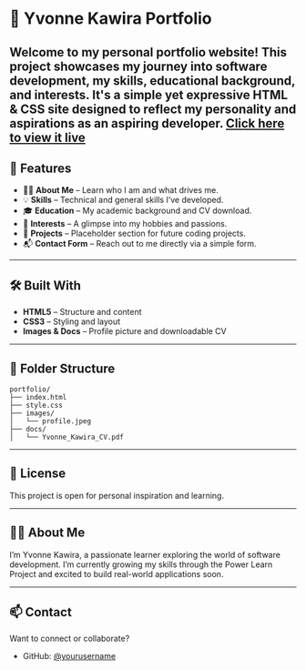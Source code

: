 # 🌟 Yvonne Kawira Portfolio

Welcome to my personal portfolio website! This project showcases my journey into software development, my skills, educational background, and interests. It's a simple yet expressive HTML & CSS site designed to reflect my personality and aspirations as an aspiring developer.
[Click here to view it live](https://github.com/yvira-2025/Yvonne-portfolio.git)
---

## 📌 Features

- 🧑‍💻 **About Me** – Learn who I am and what drives me.
- 💡 **Skills** – Technical and general skills I’ve developed.
- 🎓 **Education** – My academic background and CV download.
- 🎨 **Interests** – A glimpse into my hobbies and passions.
- 🚀 **Projects** – Placeholder section for future coding projects.
- 📬 **Contact Form** – Reach out to me directly via a simple form.

---

## 🛠️ Built With

- **HTML5** – Structure and content
- **CSS3** – Styling and layout
- **Images & Docs** – Profile picture and downloadable CV

---

## 📁 Folder Structure

```
portfolio/
├── index.html
├── style.css
├── images/
│   └── profile.jpeg
├── docs/
│   └── Yvonne_Kawira_CV.pdf
```


---

## 📄 License

This project is open for personal inspiration and learning.

---

## 🙋‍♀️ About Me

I’m Yvonne Kawira, a passionate learner exploring the world of software development. I’m currently growing my skills through the Power Learn Project and excited to build real-world applications soon.

---

## 📫 Contact

Want to connect or collaborate?

- GitHub: [@yourusername](https://github.com/yourusername)

```
